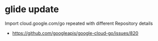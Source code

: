 # glide update
 Import cloud.google.com/go repeated with different Repository details
  - https://github.com/googleapis/google-cloud-go/issues/820